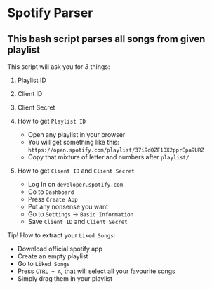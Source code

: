 # Spotify Parser

## This bash script parses all songs from given playlist

This script will ask you for *3* things:
1. Playlist ID
2. Client ID
3. Client Secret

1. How to get `Playlist ID`
	- Open any playlist in your browser
	- You will get something like this: `https://open.spotify.com/playlist/37i9dQZF1DX2pprEpa9URZ`
	- Copy that mixture of letter and numbers after `playlist/`
2. How to get `Client ID` and `Client Secret`
	- Log In on `developer.spotify.com`
	- Go to `Dashboard`
	- Press `Create App`
	- Put any nonsense you want
	- Go to `Settings` -> `Basic Information`
	- Save `Client ID` and `Client Secret`

Tip! How to extract your `Liked Songs`:
- Download official spotify app
- Create an empty playlist
- Go to `Liked Songs`
- Press `CTRL + A`, that will select all your favourite songs
- Simply drag them in your playlist
